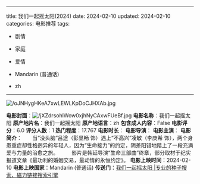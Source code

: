 
---
title: 我们一起摇太阳(2024)
date: 2024-02-10
updated: 2024-02-10
categories: 电影推荐
tags:

- 剧情
- 家庭
- 爱情

- Mandarin (普通话)
- zh
---

<img src="https://image.tmdb.org/t/p/original/oJNHygHKeA7xwLEWLKpDoCJHXAb.jpg" alt="/oJNHygHKeA7xwLEWLKpDoCJHXAb.jpg" title="/oJNHygHKeA7xwLEWLKpDoCJHXAb.jpg">

**电影封面**：<img src="https://image.tmdb.org/t/p/w200/jXZdrsohlWow0xjhNyCAxwFUeBf.jpg" alt="/jXZdrsohlWow0xjhNyCAxwFUeBf.jpg" title="/jXZdrsohlWow0xjhNyCAxwFUeBf.jpg">
**电影名称**：我们一起摇太阳
**原产地片名**：我们一起摇太阳
**原产地语言**：zh
**包含成人内容**：False
**电影评分**：6.0
**评分人数**：1
**热门程度**：17.767
**电影时长**：
**电影导演**：
**电影主演**：
**电影简介**：　　当“没头脑”吕途（彭昱畅 饰）遇上“不高兴”凌敏（李庚希 饰），两个身患重症却性格迥异的年轻人，因为“生命接力”的约定，阴差阳错地踏上了一段充满爱与力量的治愈之旅。  　　  影片是韩延导演“生命三部曲”终章，部分取材于纪实报道文章《最功利的婚姻交易，最动情的永恒约定》。
**电影上映时间**：2024-02-10
**电影上映国家**：Mandarin (普通话)
**传送门**：[我们一起摇太阳 |专业的种子搜索、磁力链接搜索引擎](https://movie.amd794.com:2083/?search=%E6%88%91%E4%BB%AC%E4%B8%80%E8%B5%B7%E6%91%87%E5%A4%AA%E9%98%B3&ordering=&mode=match_phrase&page_size=10&page=1)

